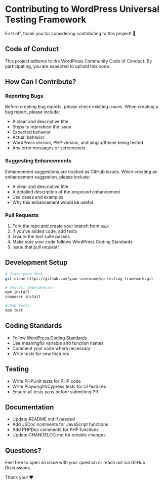 # Contributing to WordPress Universal Testing Framework

First off, thank you for considering contributing to this project! 🎉

## Code of Conduct

This project adheres to the WordPress Community Code of Conduct. By participating, you are expected to uphold this code.

## How Can I Contribute?

### Reporting Bugs

Before creating bug reports, please check existing issues. When creating a bug report, please include:

- A clear and descriptive title
- Steps to reproduce the issue
- Expected behavior
- Actual behavior
- WordPress version, PHP version, and plugin/theme being tested
- Any error messages or screenshots

### Suggesting Enhancements

Enhancement suggestions are tracked as GitHub issues. When creating an enhancement suggestion, please include:

- A clear and descriptive title
- A detailed description of the proposed enhancement
- Use cases and examples
- Why this enhancement would be useful

### Pull Requests

1. Fork the repo and create your branch from `main`
2. If you've added code, add tests
3. Ensure the test suite passes
4. Make sure your code follows WordPress Coding Standards
5. Issue that pull request!

## Development Setup

```bash
# Clone your fork
git clone https://github.com/your-username/wp-testing-framework.git

# Install dependencies
npm install
composer install

# Run tests
npm test
```

## Coding Standards

- Follow [WordPress Coding Standards](https://developer.wordpress.org/coding-standards/)
- Use meaningful variable and function names
- Comment your code where necessary
- Write tests for new features

## Testing

- Write PHPUnit tests for PHP code
- Write Playwright/Cypress tests for UI features
- Ensure all tests pass before submitting PR

## Documentation

- Update README.md if needed
- Add JSDoc comments for JavaScript functions
- Add PHPDoc comments for PHP functions
- Update CHANGELOG.md for notable changes

## Questions?

Feel free to open an issue with your question or reach out via GitHub Discussions.

Thank you! ❤️